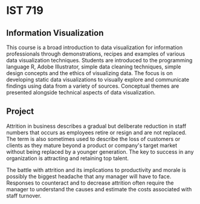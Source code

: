 # IST 719 
## Information Visualization
This course is a broad introduction to data visualization for information professionals through demonstrations, recipes and examples of various data visualization techniques. Students are introduced to the programming language R, Adobe Illustrator, simple data cleaning techniques, simple design concepts and the ethics of visualizing data. The focus is on developing static data visualizations to visually explore and communicate findings using data from a variety of sources. Conceptual themes are presented alongside technical aspects of data visualization.

## Project

Attrition in business describes a gradual but deliberate reduction in staff numbers that occurs as employees retire or resign and are not replaced. The term is also sometimes used to describe the loss of customers or clients as they mature beyond a product or company's target market without being replaced by a younger generation. The key to success in any organization is attracting and retaining top talent.

The battle with attrition and its implications to productivity and morale is possibly the biggest headache that any manager will have to face. Responses to counteract and to decrease attrition often require the manager to understand the causes and estimate the costs associated with staff turnover.
